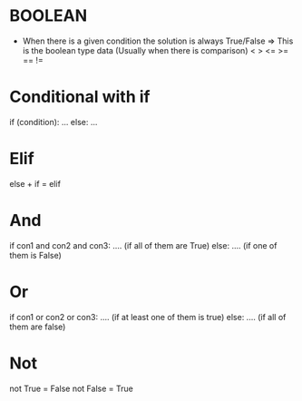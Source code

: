 # BOOLEAN
- When there is a given condition the solution is always True/False
=> This is the boolean type data
(Usually when there is comparison)
< > <= >= == !=

# Conditional with if
if (condition):
    ...
else:
    ...

# Elif
else + if = elif

# And
if con1 and con2 and con3:
    .... (if all of them are True)
else:
    .... (if one of them is False)

# Or
if con1 or con2 or con3:
    .... (if at least one of them is true)
else:
    .... (if all of them are false)

# Not
not True = False
not False = True



